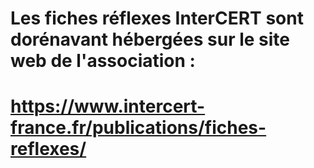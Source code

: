 # Les fiches réflexes InterCERT sont dorénavant hébergées sur le site web de l'association :

# https://www.intercert-france.fr/publications/fiches-reflexes/